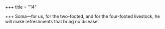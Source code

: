 +++
title = "14"

+++
Soma—for us, for the two-footed, and for the four-footed livestock, he will make refreshments that bring no disease.  